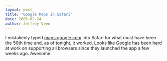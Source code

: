 ```yaml
---
layout: post
title: "Google Maps in Safari"
date: 2005-02-24
author: Jeffrey Veen
---
```

I mistakenly typed <a href="http://maps.google.com">maps.google.com</a> into Safari for what must have been the 50th time and, as of tonight, it worked. Looks like Google has been hard at work on supporting all browsers since they launched the app a few weeks ago. Awesome.
